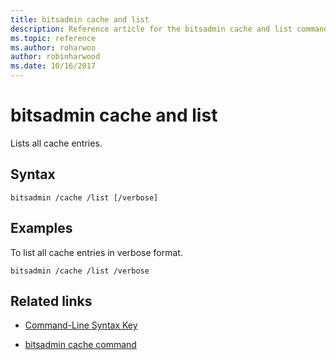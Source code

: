 ```yaml
---
title: bitsadmin cache and list
description: Reference article for the bitsadmin cache and list command, which lists all cache entries.
ms.topic: reference
ms.author: roharwoo
author: robinharwood
ms.date: 10/16/2017
---
```


# bitsadmin cache and list

Lists all cache entries.

## Syntax

```
bitsadmin /cache /list [/verbose]
```

## Examples

To list all cache entries in verbose format.

```
bitsadmin /cache /list /verbose
```

## Related links

- [Command-Line Syntax Key](command-line-syntax-key.md)

- [bitsadmin cache command](bitsadmin-cache.md)

